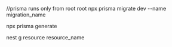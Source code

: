 
//prisma runs only from root root
npx prisma migrate dev --name migration_name

npx prisma generate 

nest g resource resource_name